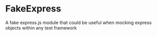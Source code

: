 # FakeExpress
A fake express.js module that could be useful when mocking express objects within any test framework
